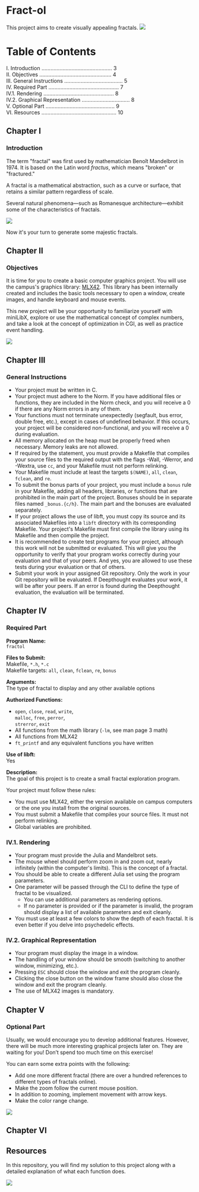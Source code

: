 # Fract-ol
This project aims to create visually appealing fractals.
![](URL_DE_LA_IMAGEN)

# Table of Contents

I. Introduction ............................................... 3  
II. Objectives ................................................ 4  
III. General Instructions ....................................... 5  
IV. Required Part ............................................... 7  
  IV.1. Rendering ............................................... 8  
  IV.2. Graphical Representation ................................ 8  
V. Optional Part .............................................. 9  
VI. Resources .................................................. 10

## Chapter I

### Introduction

The term "fractal" was first used by mathematician Benoît Mandelbrot in 1974. It is based on the Latin word *fractus*, which means "broken" or "fractured." 

A fractal is a mathematical abstraction, such as a curve or surface, that retains a similar pattern regardless of scale.

Several natural phenomena—such as Romanesque architecture—exhibit some of the characteristics of fractals.

![](URL_DE_LA_IMAGEN)

Now it's your turn to generate some majestic fractals.

## Chapter II

### Objectives

It is time for you to create a basic computer graphics project. You will use the campus's graphics library: [MLX42](https://github.com/codam-coding-college/MLX42). This library has been internally created and includes the basic tools necessary to open a window, create images, and handle keyboard and mouse events.

This new project will be your opportunity to familiarize yourself with miniLibX, explore or use the mathematical concept of complex numbers, and take a look at the concept of optimization in CGI, as well as practice event handling.

![](URL_DE_LA_IMAGEN)

## Chapter III

### General Instructions

- Your project must be written in C.
- Your project must adhere to the Norm. If you have additional files or functions, they are included in the Norm check, and you will receive a 0 if there are any Norm errors in any of them.
- Your functions must not terminate unexpectedly (segfault, bus error, double free, etc.), except in cases of undefined behavior. If this occurs, your project will be considered non-functional, and you will receive a 0 during evaluation.
- All memory allocated on the heap must be properly freed when necessary. Memory leaks are not allowed.
- If required by the statement, you must provide a Makefile that compiles your source files to the required output with the flags -Wall, -Werror, and -Wextra, use `cc`, and your Makefile must not perform relinking.
- Your Makefile must include at least the targets `$(NAME)`, `all`, `clean`, `fclean`, and `re`.
- To submit the bonus parts of your project, you must include a `bonus` rule in your Makefile, adding all headers, libraries, or functions that are prohibited in the main part of the project. Bonuses should be in separate files named `_bonus.{c/h}`. The main part and the bonuses are evaluated separately.
- If your project allows the use of libft, you must copy its source and its associated Makefiles into a `libft` directory with its corresponding Makefile. Your project's Makefile must first compile the library using its Makefile and then compile the project.
- It is recommended to create test programs for your project, although this work will not be submitted or evaluated. This will give you the opportunity to verify that your program works correctly during your evaluation and that of your peers. And yes, you are allowed to use these tests during your evaluation or that of others.
- Submit your work in your assigned Git repository. Only the work in your Git repository will be evaluated. If Deepthought evaluates your work, it will be after your peers. If an error is found during the Deepthought evaluation, the evaluation will be terminated.

## Chapter IV

### Required Part

**Program Name:**  
`fractol`

**Files to Submit:**  
Makefile, `*.h`, `*.c`  
Makefile targets: `all`, `clean`, `fclean`, `re`, `bonus`

**Arguments:**  
The type of fractal to display and any other available options

**Authorized Functions:**  
- `open`, `close`, `read`, `write`,  
  `malloc`, `free`, `perror`,  
  `strerror`, `exit`
- All functions from the math library (`-lm`, see man page 3 math)
- All functions from MLX42
- `ft_printf` and any equivalent functions you have written

**Use of libft:**  
Yes

**Description:**  
The goal of this project is to create a small fractal exploration program.

Your project must follow these rules:
- You must use MLX42, either the version available on campus computers or the one you install from the original sources.
- You must submit a Makefile that compiles your source files. It must not perform relinking.
- Global variables are prohibited.

### IV.1. Rendering
- Your program must provide the Julia and Mandelbrot sets.
- The mouse wheel should perform zoom in and zoom out, nearly infinitely (within the computer's limits). This is the concept of a fractal.
- You should be able to create a different Julia set using the program parameters.
- One parameter will be passed through the CLI to define the type of fractal to be visualized.
  - You can use additional parameters as rendering options.
  - If no parameter is provided or if the parameter is invalid, the program should display a list of available parameters and exit cleanly.
- You must use at least a few colors to show the depth of each fractal. It is even better if you delve into psychedelic effects.

### IV.2. Graphical Representation
- Your program must display the image in a window.
- The handling of your window should be smooth (switching to another window, minimizing, etc.).
- Pressing `ESC` should close the window and exit the program cleanly.
- Clicking the close button on the window frame should also close the window and exit the program cleanly.
- The use of MLX42 images is mandatory.

## Chapter V

### Optional Part

Usually, we would encourage you to develop additional features. However, there will be much more interesting graphical projects later on. They are waiting for you! Don’t spend too much time on this exercise!

You can earn some extra points with the following:
- Add one more different fractal (there are over a hundred references to different types of fractals online).
- Make the zoom follow the current mouse position.
- In addition to zooming, implement movement with arrow keys.
- Make the color range change.

![](URL_DE_LA_IMAGEN)

## Chapter VI

## Resources

In this repository, you will find my solution to this project along with a detailed explanation of what each function does.

![](URL_DE_LA_IMAGEN)
